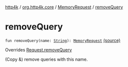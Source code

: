 [http4k](../../index.md) / [org.http4k.core](../index.md) / [MemoryRequest](index.md) / [removeQuery](./remove-query.md)

# removeQuery

`fun removeQuery(name: `[`String`](https://kotlinlang.org/api/latest/jvm/stdlib/kotlin/-string/index.html)`): `[`MemoryRequest`](index.md) [(source)](https://github.com/http4k/http4k/blob/master/http4k-core/src/main/kotlin/org/http4k/core/http.kt#L236)

Overrides [Request.removeQuery](../-request/remove-query.md)

(Copy &amp;) remove queries with this name.

